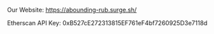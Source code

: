 Our Website:
https://abounding-rub.surge.sh/

Etherscan API Key:
0xB527cE272313815EF761eF4bf7260925D3e7118d



